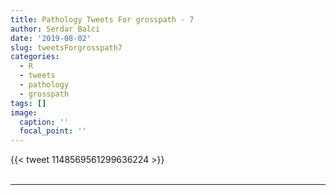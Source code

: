 ```yaml
---
title: Pathology Tweets For grosspath - 7
author: Serdar Balci
date: '2019-08-02'
slug: tweetsForgrosspath7
categories:
  - R
  - tweets
  - pathology
  - grosspath
tags: []
image:
  caption: ''
  focal_point: ''
---
```



{{< tweet 1148569561299636224 >}}
<br>
<br>
<hr>
